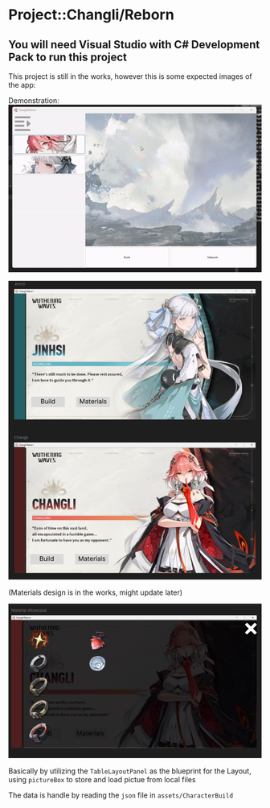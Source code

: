 # Project::Changli/Reborn
## You will need Visual Studio with C# Development Pack to run this project
This project is still in the works, however this is some expected images of the app:

Demonstration:
![](ForReadme/demonstration.gif)

![Image](ForReadme/ChoosingCharacter.png)

(Materials design is in the works, might update later)

![Image](ForReadme/Materials.png)

Basically by utilizing the `TableLayoutPanel` as the blueprint for the Layout, using `pictureBox` to store and load pictue from local files

The data is handle by reading the `json` file in `assets/CharacterBuild`